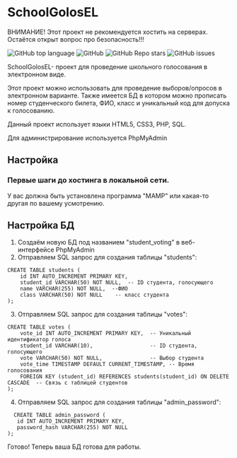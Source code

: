 # SchoolGolosEL

ВНИМАНИЕ! Этот проект не рекомендуется хостить на серверах. Остаётся открыт вопрос про безопасность!!!

<!--Блок информации о репозитории в бейджах-->
![GitHub top language](https://img.shields.io/github/languages/top/noyokin/SchoolGolosEL)
![GitHub](https://img.shields.io/github/license/noyokin/SchoolGolosEL)
![GitHub Repo stars](https://img.shields.io/github/stars/noyokin/SchoolGolosEL)
![GitHub issues](https://img.shields.io/github/issues/noyokin/SchoolGolosEL)

SchoolGolosEL- проект для проведение школьного голосования в электронном виде. 

Этот проект можно использовать для проведение выборов/опросов в электронном варианте. Также имеется БД в котором можно прописать номер студенческого билета, ФИО, класс и уникальный код для допуска к голосованию.

Данный проект использует языки HTML5, CSS3, PHP, SQL.

Для администрирование используется PhpMyAdmin
##


## Настройка
### Первые шаги до хостинга в локальной сети.
У вас должна быть установлена программа "MAMP" или какая-то другая по вашему усмотрению.

## Настройка БД
1. Создаём новую БД под названием "student_voting" в веб-интерфейсе PhpMyAdmin
2. Отправляем SQL запрос для создания таблицы "students":
```
CREATE TABLE students (
    id INT AUTO_INCREMENT PRIMARY KEY,
    student_id VARCHAR(50) NOT NULL,  -- ID студента, голосующего
    name VARCHAR(255) NOT NULL,  --ФИО
    class VARCHAR(50) NOT NULL    -- класс студента
);
```
3. Отправляем SQL запрос для создания таблицы "votes":
```
CREATE TABLE votes (
    vote_id INT AUTO_INCREMENT PRIMARY KEY,  -- Уникальный идентификатор голоса
    student_id VARCHAR(10),                  -- ID студента, голосующего
    vote VARCHAR(50) NOT NULL,               -- Выбор студента
    vote_time TIMESTAMP DEFAULT CURRENT_TIMESTAMP, -- Время голосования
    FOREIGN KEY (student_id) REFERENCES students(student_id) ON DELETE CASCADE  -- Связь с таблицей студентов
);
```

4. Отправляем SQL запрос для создания таблицы "admin_password":
 ```
   CREATE TABLE admin_password (
    id INT AUTO_INCREMENT PRIMARY KEY,
    password_hash VARCHAR(255) NOT NULL
);
```

Готово! Теперь ваша БД готова для работы.

